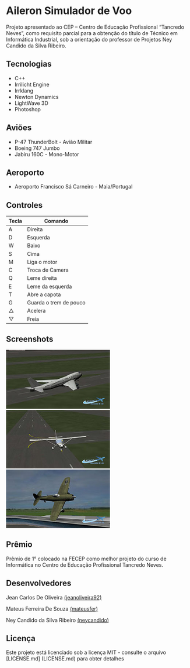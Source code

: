 # Aileron Simulador de Voo
Projeto apresentado ao CEP – Centro de Educação Profissional “Tancredo Neves”, como requisito parcial para a obtenção do título de Técnico em Informática Industrial, sob a orientação do professor de Projetos Ney Candido da Silva Ribeiro.

## Tecnologias
* C++
* Irrilicht Engine
* Irrklang
* Newton Dynamics
* LightWave 3D
* Photoshop

## Aviões
* P-47 ThunderBolt - Avião Militar
* Boeing 747 Jumbo
* Jabiru 160C - Mono-Motor

## Aeroporto
* Aeroporto Francisco Sá Carneiro - Maia/Portugal

## Controles
Tecla  | Comando
------------- | -------------
A  |  Direita
D  |  Esquerda
W  |  Baixo
S  |  Cima
M  |  Liga o motor
C  |  Troca de Camera
Q  |  Leme direita
E  |  Leme da esquerda
T  |  Abre a capota
G  |  Guarda o trem de pouco
△  |  Acelera
▽  |  Freia

## Screenshots

![](https://github.com/jeanoliveira92/aileron-simulador-de-voo/blob/master/screenshot_0000_747.jpg)
![](https://github.com/jeanoliveira92/aileron-simulador-de-voo/blob/master/screenshot_0001_160C.jpg)
![](https://github.com/jeanoliveira92/aileron-simulador-de-voo/blob/master/screenshot_0002_p47.jpg)

## Prêmio
Prêmio de 1° colocado na FECEP como melhor projeto do curso de Informática no Centro de Educação Profissional Tancredo Neves.

## Desenvolvedores

Jean Carlos De Oliveira [(jeanoliveira92)](https://github.com/jeanoliveira92)

Mateus Ferreira De Souza [(mateusfer)](https://github.com/)

Ney Candido da Silva Ribeiro [(neycandido)](https://github.com/)

## Licença
Este projeto está licenciado sob a licença MIT - consulte o arquivo [LICENSE.md] (LICENSE.md) para obter detalhes
